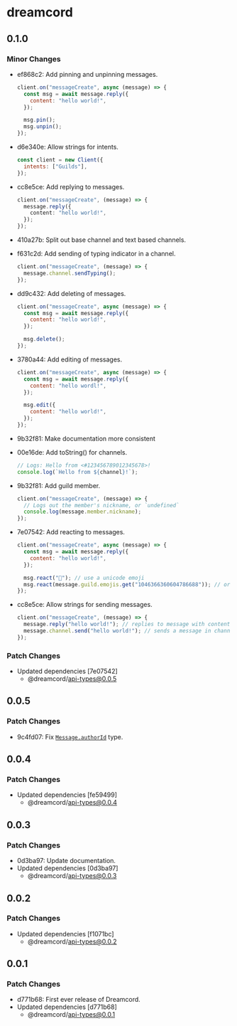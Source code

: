 # dreamcord

## 0.1.0

### Minor Changes

- ef868c2: Add pinning and unpinning messages.

  ```js
  client.on("messageCreate", async (message) => {
    const msg = await message.reply({
      content: "hello world!",
    });

    msg.pin();
    msg.unpin();
  });
  ```

- d6e340e: Allow strings for intents.

  ```js
  const client = new Client({
    intents: ["Guilds"],
  });
  ```

- cc8e5ce: Add replying to messages.

  ```ts
  client.on("messageCreate", (message) => {
    message.reply({
      content: "hello world!",
    });
  });
  ```

- 410a27b: Split out base channel and text based channels.
- f631c2d: Add sending of typing indicator in a channel.

  ```ts
  client.on("messageCreate", (message) => {
    message.channel.sendTyping();
  });
  ```

- dd9c432: Add deleting of messages.

  ```js
  client.on("messageCreate", async (message) => {
    const msg = await message.reply({
      content: "hello world!",
    });

    msg.delete();
  });
  ```

- 3780a44: Add editing of messages.

  ```js
  client.on("messageCreate", async (message) => {
    const msg = await message.reply({
      content: "hello wordl!",
    });

    msg.edit({
      content: "hello world!",
    });
  });
  ```

- 9b32f81: Make documentation more consistent
- 00e16de: Add toString() for channels.

  ```ts
  // Logs: Hello from <#123456789012345678>!
  console.log(`Hello from ${channel}!`);
  ```

- 9b32f81: Add guild member.

  ```ts
  client.on("messageCreate", (message) => {
    // Logs out the member's nickname, or `undefined`
    console.log(message.member.nickname);
  });
  ```

- 7e07542: Add reacting to messages.

  ```js
  client.on("messageCreate", async (message) => {
    const msg = await message.reply({
      content: "hello world!",
    });

    msg.react("👋"); // use a unicode emoji
    msg.react(message.guild.emojis.get("1046366360604786688")); // or a guild emoji
  });
  ```

- cc8e5ce: Allow strings for sending messages.

  ```ts
  client.on("messageCreate", (message) => {
    message.reply("hello world!"); // replies to message with content "hello world!"
    message.channel.send("hello world!"); // sends a message in channel with content "hello world!"
  });
  ```

### Patch Changes

- Updated dependencies [7e07542]
  - @dreamcord/api-types@0.0.5

## 0.0.5

### Patch Changes

- 9c4fd07: Fix [`Message.authorId`](https://dreamcordjs.github.io/dreamcord/api/dreamcord/class/Message#authorId) type.

## 0.0.4

### Patch Changes

- Updated dependencies [fe59499]
  - @dreamcord/api-types@0.0.4

## 0.0.3

### Patch Changes

- 0d3ba97: Update documentation.
- Updated dependencies [0d3ba97]
  - @dreamcord/api-types@0.0.3

## 0.0.2

### Patch Changes

- Updated dependencies [f1071bc]
  - @dreamcord/api-types@0.0.2

## 0.0.1

### Patch Changes

- d771b68: First ever release of Dreamcord.
- Updated dependencies [d771b68]
  - @dreamcord/api-types@0.0.1
